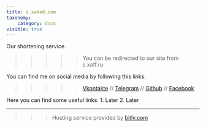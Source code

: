 ```yaml
---
title: s.xaked.com
taxonomy:
    category: docs
visible: true
---
```


Our shortening service.

>>>>> You can be redirected to our site from s.xaff.ru

You can find me on social media by following this links:

>>>>> [Vkontakte](https://s.xaked.com/vk) // [Telegram](https://s.xaked.com/tg) // [Github](https://s.xaked.com/gt) // [Facebook](https://s.xaked.com/fb)

Here you can find some useful links:
	1. Later
	2. Later

---

>>> Hosting service provided by [bitly.com](https://bitly.com/)